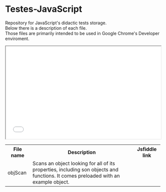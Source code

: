 # Testes-JavaScript
Repository for JavaScript's didactic tests storage.<br>
Below there is a description of each file.<br>
Those files are primarily intended to be used in Google Chrome's Developer enviroment.<br>


<iframe width="100%" height="300" src="//jsfiddle.net/9yLo1na6/embedded/js/dark/" allowfullscreen="allowfullscreen"></iframe>


<br>
<table>
  <tr>
    <th>File name</th>
    <th>Description</th>
    <th>Jsfiddle link</th>
  </tr>
  <tr>
    <td>objScan</td>
    <td>Scans an object looking for all of its properties, including son objects and functions. It comes preloaded with an example object.</td>
    <td> </td>
  </tr>
</table>
